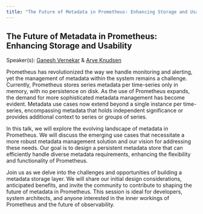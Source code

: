 ```yaml
---
title: "The Future of Metadata in Prometheus: Enhancing Storage and Usability"
---
```


## The Future of Metadata in Prometheus: Enhancing Storage and Usability

Speaker(s): [Ganesh Vernekar](../../speakers/ganesh-vernekar) & [Arve Knudsen](../../speakers/arve-knudsen)

Prometheus has revolutionized the way we handle monitoring and alerting, yet the management of metadata within the system remains a challenge. Currently, Prometheus stores series metadata per time-series only in memory, with no persistence on disk. As the use of Prometheus expands, the demand for more sophisticated metadata management has become evident. Metadata use cases now extend beyond a single instance per time-series, encompassing metadata that holds independent significance or provides additional context to series or groups of series.

In this talk, we will explore the evolving landscape of metadata in Prometheus. We will discuss the emerging use cases that necessitate a more robust metadata management solution and our vision for addressing these needs. Our goal is to design a persistent metadata store that can efficiently handle diverse metadata requirements, enhancing the flexibility and functionality of Prometheus.

Join us as we delve into the challenges and opportunities of building a metadata storage layer. We will share our initial design considerations, anticipated benefits, and invite the community to contribute to shaping the future of metadata in Prometheus. This session is ideal for developers, system architects, and anyone interested in the inner workings of Prometheus and the future of observability.
